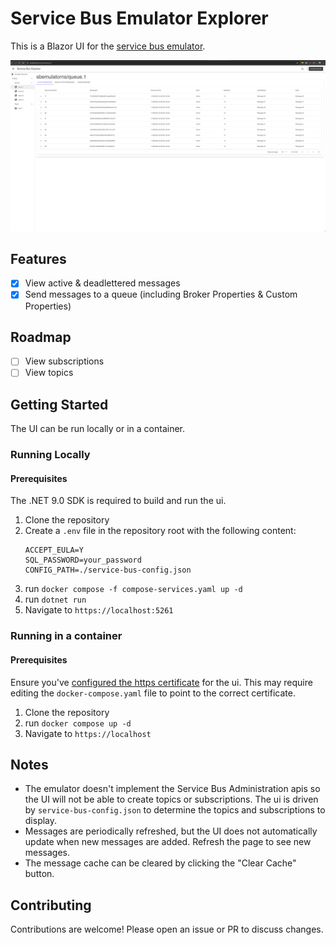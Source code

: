 # Service Bus Emulator Explorer

This is a Blazor UI for the [service bus emulator](https://github.com/Azure/azure-service-bus-emulator-installer).

![queue overview](image.png)

## Features

- [x] View active & deadlettered messages
- [x] Send messages to a queue (including Broker Properties & Custom Properties)

## Roadmap
- [ ] View subscriptions
- [ ] View topics

## Getting Started

The UI can be run locally or in a container.

### Running Locally

#### Prerequisites

The .NET 9.0 SDK is required to build and run the ui.

1. Clone the repository
2. Create a `.env` file in the repository root with the following content:
    ```
    ACCEPT_EULA=Y
    SQL_PASSWORD=your_password
    CONFIG_PATH=./service-bus-config.json
    ```
3. run `docker compose -f compose-services.yaml up -d`
4. run `dotnet run`
5. Navigate to `https://localhost:5261`

### Running in a container

#### Prerequisites

Ensure you've [configured the https certificate](https://learn.microsoft.com/en-us/aspnet/core/security/docker-compose-https?view=aspnetcore-9.0) for the ui. This may require editing the `docker-compose.yaml` file to point to the correct certificate.

1. Clone the repository
2. run `docker compose up -d`
3. Navigate to `https://localhost`

## Notes

- The emulator doesn't implement the Service Bus Administration apis so the UI will not be able to create topics or subscriptions. The ui is driven by `service-bus-config.json` to determine the topics and subscriptions to display.
- Messages are periodically refreshed, but the UI does not automatically update when new messages are added. Refresh the page to see new messages.
- The message cache can be cleared by clicking the "Clear Cache" button.

## Contributing

Contributions are welcome! Please open an issue or PR to discuss changes.
